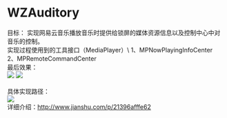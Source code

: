 # WZAuditory
目标：
实现网易云音乐播放音乐时提供给锁屏的媒体资源信息以及控制中心中对音乐的控制。\
实现过程使用到的工具接口（MediaPlayer）\ 
1、MPNowPlayingInfoCenter\
2、MPRemoteCommandCenter\
最后效果：\
![](http://upload-images.jianshu.io/upload_images/1408682-5590bd4632677c0b.png?imageMogr2/auto-orient/strip%7CimageView2/2/w/1240)
![](http://upload-images.jianshu.io/upload_images/1408682-5e9f9260d290f083.png?imageMogr2/auto-orient/strip%7CimageView2/2/w/1240)\
\
具体实现路径：\
![](http://upload-images.jianshu.io/upload_images/1408682-5754b8592addc34f.png?imageMogr2/auto-orient/strip%7CimageView2/2/w/1240)\
详细介绍：http://www.jianshu.com/p/21396afffe62
	
